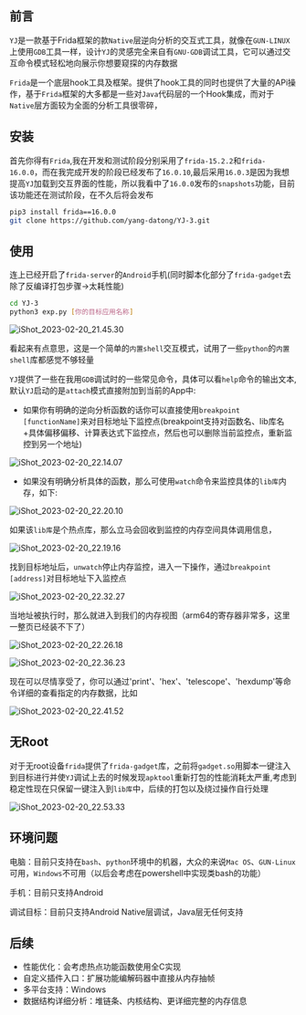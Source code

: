 ## 前言

`YJ`是一款基于Frida框架的款`Native`层逆向分析的交互式工具，就像在`GUN-LINUX`上使用`GDB`工具一样，设计`YJ`的灵感完全来自有`GNU-GDB`调试工具，它可以通过交互命令模式轻松地向展示你想要窥探的内存数据

`Frida`是一个底层hook工具及框架。提供了hook工具的同时也提供了大量的APi操作，基于`Frida`框架的大多都是一些对`Java`代码层的一个Hook集成，而对于`Native`层方面较为全面的分析工具很零碎，

## 安装

首先你得有`Frida`,我在开发和测试阶段分别采用了`frida-15.2.2`和`frida-16.0.0`，而在我完成开发的阶段已经发布了`16.0.10`,最后采用`16.0.3`是因为我想提高`YJ`加载到交互界面的性能，所以我看中了`16.0.0`发布的`snapshots`功能，目前该功能还在测试阶段，在不久后将会发布

```bash
pip3 install frida==16.0.0
git clone https://github.com/yang-datong/YJ-3.git
```

## 使用

连上已经开启了`frida-server`的`Android`手机(同时脚本化部分了`frida-gadget`去除了反编译打包步骤->太耗性能)

```bash
cd YJ-3
python3 exp.py [你的目标应用名称]
```

![iShot_2023-02-20_21.45.30](images/YJ_2_1.png)

看起来有点意思，这是一个简单的`内置shell`交互模式，试用了一些`python`的`内置shell`库都感觉不够轻量



`YJ`提供了一些在我用`GDB`调试时的一些常见命令，具体可以看`help`命令的输出文本,默认`YJ`启动的是`attach`模式直接附加到当前的App中:

- 如果你有明确的逆向分析函数的话你可以直接使用`breakpoint [functionName]`来对目标地址下监控点(breakpoint支持对函数名、lib库名+具体偏移偏移、计算表达式下监控点，然后也可以删除当前监控点，重新监控到另一个地址)

![iShot_2023-02-20_22.14.07](images/YJ_2_2.png)

- 如果没有明确分析具体的函数，那么可使用`watch`命令来监控具体的`lib库`内存，如下:

![iShot_2023-02-20_22.20.10](images/YJ_2_3.png)



如果该`lib库`是个热点库，那么立马会回收到监控的内存空间具体调用信息，

![iShot_2023-02-20_22.19.16](images/YJ_2_4.png)



找到目标地址后，`unwatch`停止内存监控，进入一下操作，通过`breakpoint [address]`对目标地址下入监控点

![iShot_2023-02-20_22.32.27](images/YJ_2_5.png)



当地址被执行时，那么就进入到我们的内存视图（arm64的寄存器非常多，这里一整页已经装不下了）

![iShot_2023-02-20_22.26.18](images/YJ_2_6.png)

![iShot_2023-02-20_22.36.23](images/YJ_2_7.png)



现在可以尽情享受了，你可以通过'print'、'hex'、'telescope'、'hexdump'等命令详细的查看指定的内存数据，比如

![iShot_2023-02-20_22.41.52](images/YJ_2_8.png)

## 无Root

对于无root设备`frida`提供了`frida-gadget`库，之前将`gadget.so`用脚本一键注入到目标进行并使`YJ`调试上去的时候发现`apktool`重新打包的性能消耗太严重,考虑到稳定性现在只保留一键注入到`lib库`中，后续的打包以及绕过操作自行处理

![iShot_2023-02-20_22.53.33](images/YJ_2_9.png)

## 环境问题

电脑：目前只支持在`bash`、`python`环境中的机器，大众的来说`Mac OS`、`GUN-Linux`可用，`Windows`不可用（以后会考虑在powershell中实现类bash的功能）

手机：目前只支持Android

调试目标：目前只支持Android Native层调试，Java层无任何支持

## 后续

- 性能优化：会考虑热点功能函数使用全C实现
- 自定义插件入口：扩展功能编解码器中直接从内存抽帧
- 多平台支持：Windows
- 数据结构详细分析：堆链条、内核结构、更详细完整的内存信息
